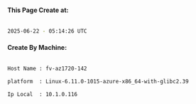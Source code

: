 
   
#### This Page Create at:

```bash

2025-06-22 - 05:14:26 UTC

```

#### Create By Machine:

```bash

Host Name : fv-az1720-142

platform  : Linux-6.11.0-1015-azure-x86_64-with-glibc2.39

Ip Local  : 10.1.0.116

```


